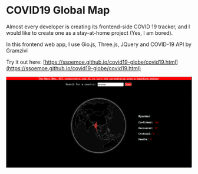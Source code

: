 
# COVID19 Global Map

Almost every developer is creating its frontend-side COVID 19 tracker, and I would like to create one as a stay-at-home project (Yes, I am bored).

In this frontend web app, I use Gio.js, Three.js, JQuery and COVID-19 API by Gramzivi

Try it out here: [https://ssoemoe.github.io/covid19-globe/covid19.html](https://ssoemoe.github.io/covid19-globe/covid19.html)

![Demo](demo/demo.gif)